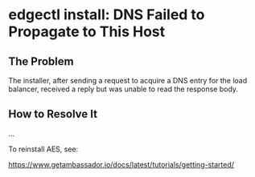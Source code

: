 # edgectl install: DNS Failed to Propagate to This Host
 
## The Problem

The installer, after sending a request to acquire a DNS entry for the load balancer, received a reply but
was unable to read the response body.

## How to Resolve It

...

To reinstall AES, see:

https://www.getambassador.io/docs/latest/tutorials/getting-started/
